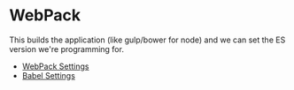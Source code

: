 # WebPack
This builds the application (like gulp/bower for node) and we can set the ES version we're programming for.

- [WebPack Settings](https://github.com/thereactivestack/meteor-webpack/tree/master/packages/webpack/#webpackjson)
- [Babel Settings](https://github.com/thereactivestack/meteor-webpack/tree/master/packages/webpack/#babelrc)
